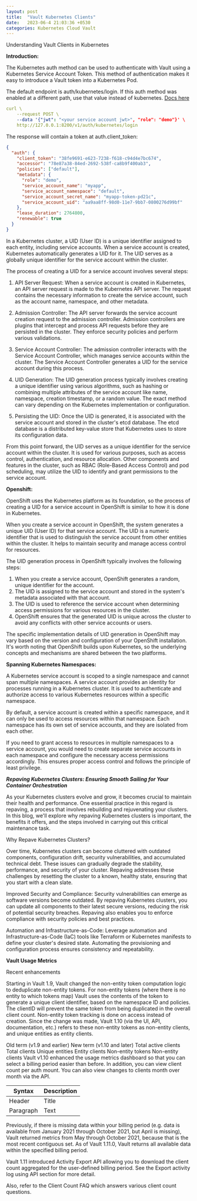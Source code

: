 ```yaml
---
layout: post
title:  "Vault Kubernetes Clients"
date:   2023-06-4 21:03:36 +0530
categories: Kubernetes Cloud Vault
---
```



Understanding Vault Clients in Kubernetes

**Introduction:**

The Kubernetes auth method can be used to authenticate with Vault using a Kubernetes Service Account Token. This method of authentication makes it easy to introduce a Vault token into a Kubernetes Pod.

The default endpoint is auth/kubernetes/login. If this auth method was enabled at a different path, use that value instead of kubernetes. [Docs here](https://developer.hashicorp.com/vault/docs/auth/kubernetes)

```yaml
curl \
    --request POST \
    --data '{"jwt": "<your service account jwt>", "role": "demo"}' \
    http://127.0.0.1:8200/v1/auth/kubernetes/login
```

The response will contain a token at auth.client_token:

```json
{
  "auth": {
    "client_token": "38fe9691-e623-7238-f618-c94d4e7bc674",
    "accessor": "78e87a38-84ed-2692-538f-ca8b9f400ab3",
    "policies": ["default"],
    "metadata": {
      "role": "demo",
      "service_account_name": "myapp",
      "service_account_namespace": "default",
      "service_account_secret_name": "myapp-token-pd21c",
      "service_account_uid": "aa9aa8ff-98d0-11e7-9bb7-0800276d99bf"
    },
    "lease_duration": 2764800,
    "renewable": true
  }
}
```





In a Kubernetes cluster, a UID (User ID) is a unique identifier assigned to each entity, including service accounts. When a service account is created, Kubernetes automatically generates a UID for it. The UID serves as a globally unique identifier for the service account within the cluster.

The process of creating a UID for a service account involves several steps:

1. API Server Request: When a service account is created in Kubernetes, an API server request is made to the Kubernetes API server. The request contains the necessary information to create the service account, such as the account name, namespace, and other metadata.

2. Admission Controller: The API server forwards the service account creation request to the admission controller. Admission controllers are plugins that intercept and process API requests before they are persisted in the cluster. They enforce security policies and perform various validations.

3. Service Account Controller: The admission controller interacts with the Service Account Controller, which manages service accounts within the cluster. The Service Account Controller generates a UID for the service account during this process.

4. UID Generation: The UID generation process typically involves creating a unique identifier using various algorithms, such as hashing or combining multiple attributes of the service account like name, namespace, creation timestamp, or a random value. The exact method can vary depending on the Kubernetes implementation or configuration.

5. Persisting the UID: Once the UID is generated, it is associated with the service account and stored in the cluster's etcd database. The etcd database is a distributed key-value store that Kubernetes uses to store its configuration data.

From this point forward, the UID serves as a unique identifier for the service account within the cluster. It is used for various purposes, such as access control, authentication, and resource allocation. Other components and features in the cluster, such as RBAC (Role-Based Access Control) and pod scheduling, may utilize the UID to identify and grant permissions to the service account.

**Openshift:**

OpenShift uses the Kubernetes platform as its foundation, so the process of creating a UID for a service account in OpenShift is similar to how it is done in Kubernetes.

When you create a service account in OpenShift, the system generates a unique UID (User ID) for that service account. The UID is a numeric identifier that is used to distinguish the service account from other entities within the cluster. It helps to maintain security and manage access control for resources.

The UID generation process in OpenShift typically involves the following steps:

1. When you create a service account, OpenShift generates a random, unique identifier for the account.
2. The UID is assigned to the service account and stored in the system's metadata associated with that account.
3. The UID is used to reference the service account when determining access permissions for various resources in the cluster.
4. OpenShift ensures that the generated UID is unique across the cluster to avoid any conflicts with other service accounts or users.

The specific implementation details of UID generation in OpenShift may vary based on the version and configuration of your OpenShift installation. It's worth noting that OpenShift builds upon Kubernetes, so the underlying concepts and mechanisms are shared between the two platforms.

**Spanning Kubernetes Namespaces:**

A Kubernetes service account is scoped to a single namespace and cannot span multiple namespaces. A service account provides an identity for processes running in a Kubernetes cluster. It is used to authenticate and authorize access to various Kubernetes resources within a specific namespace.

By default, a service account is created within a specific namespace, and it can only be used to access resources within that namespace. Each namespace has its own set of service accounts, and they are isolated from each other.

If you need to grant access to resources in multiple namespaces to a service account, you would need to create separate service accounts in each namespace and configure the necessary access permissions accordingly. This ensures proper access control and follows the principle of least privilege.

***Repaving Kubernetes Clusters: Ensuring Smooth Sailing for Your Container Orchestration***

As your Kubernetes clusters evolve and grow, it becomes crucial to maintain their health and performance. One essential practice in this regard is repaving, a process that involves rebuilding and rejuvenating your clusters. In this blog, we'll explore why repaving Kubernetes clusters is important, the benefits it offers, and the steps involved in carrying out this critical maintenance task.

Why Repave Kubernetes Clusters?

Over time, Kubernetes clusters can become cluttered with outdated components, configuration drift, security vulnerabilities, and accumulated technical debt. These issues can gradually degrade the stability, performance, and security of your cluster. Repaving addresses these challenges by resetting the cluster to a known, healthy state, ensuring that you start with a clean slate.

Improved Security and Compliance: Security vulnerabilities can emerge as software versions become outdated. By repaving Kubernetes clusters, you can update all components to their latest secure versions, reducing the risk of potential security breaches. Repaving also enables you to enforce compliance with security policies and best practices.

Automation and Infrastructure-as-Code: Leverage automation and Infrastructure-as-Code (IaC) tools like Terraform or Kubernetes manifests to define your cluster's desired state. Automating the provisioning and configuration process ensures consistency and repeatability.


**Vault Usage Metrics**

Recent enhancements

Starting in Vault 1.9, Vault changed the non-entity token computation logic to deduplicate non-entity tokens. For non-entity tokens (where there is no entity to which tokens map) Vault uses the contents of the token to generate a unique client identifier, based on the namespace ID and policies. The clientID will prevent the same token from being duplicated in the overall client count. Non-entity token tracking is done on access instead of creation. Since the change was made, Vault 1.10 (via the UI, API, documentation, etc.) refers to these non-entity tokens as non-entity clients, and unique entities as entity clients.

Old term (v1.9 and earlier)	New term (v1.10 and later)
Total active clients	Total clients
Unique entities	Entity clients
Non-entity tokens	Non-entity clients
Vault v1.10 enhanced the usage metrics dashboard so that you can select a billing period easier than before. In addition, you can view client count per auth mount. You can also view changes to clients month over month via the API.

| Syntax      | Description |
| ----------- | ----------- |
| Header      | Title       |
| Paragraph   | Text        |

Previously, if there is missing data within your billing period (e.g. data is available from January 2021 through October 2021, but April is missing), Vault returned metrics from May through October 2021, because that is the most recent contiguous set. As of Vault 1.11.0, Vault returns all available data within the specified billing period.

Vault 1.11 introduced Activity Export API allowing you to download the client count aggregated for the user-defined billing period. See the Export activity log using API section for more detail.

Also, refer to the Client Count FAQ which answers various client count questions.
